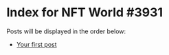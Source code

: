 # Index for NFT World #3931
Posts will be displayed in the order below:

- [Your first post](./001-first.md)

